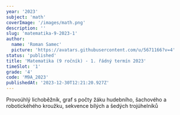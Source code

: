 ```yaml
---
year: '2023'
subject: 'math'
coverImage: '/images/math.png'
description: ''
slug: 'matematika-9-2023-1'
author:
  name: 'Roman Samec'
  picture: 'https://avatars.githubusercontent.com/u/5671166?v=4'
status: 'published'
title: 'Matematika (9 ročník) - 1. řádný termín 2023'
timeSlot: '1'
grade: '4'
code: 'M9A_2023'
publishedAt: '2023-12-30T12:21:20.927Z'
---
```


Provoúhlý lichoběžník, graf s počty žáku hudebního, šachového a robotickéhého kroužku, sekvence bílých a šedých trojúhelníků